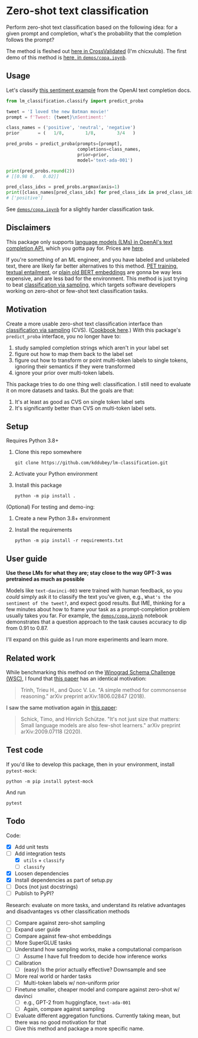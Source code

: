 # Zero-shot text classification

Perform zero-shot text classification based on the following idea: for a given
prompt and completion, what's the probability that the completion follows the
prompt?

The method is fleshed out
[here in CrossValidated](https://stats.stackexchange.com/q/601159/337906)
(I'm chicxulub). The first demo of this method is
[here, in `demos/copa.ipynb`](https://github.com/kddubey/lm-classification/blob/main/demos/copa.ipynb).


## Usage

Let's classify [this sentiment example](https://platform.openai.com/docs/guides/completion/classification)
from the OpenAI text completion docs.

```python
from lm_classification.classify import predict_proba

tweet = 'I loved the new Batman movie!'
prompt = f'Tweet: {tweet}\nSentiment:'

class_names = ('positive', 'neutral', 'negative')
prior       = (   1/8,        1/8,        3/4   )

pred_probs = predict_proba(prompts=[prompt],
                           completions=class_names,
                           prior=prior,
                           model='text-ada-001')

print(pred_probs.round(2))
# [[0.98 0.   0.02]]

pred_class_idxs = pred_probs.argmax(axis=1)
print([class_names[pred_class_idx] for pred_class_idx in pred_class_idxs])
# ['positive']
```

See [`demos/copa.ipynb`](https://github.com/kddubey/lm-classification/blob/main/demos/copa.ipynb)
for a slightly harder classification task.


## Disclaimers

This package only supports [language models (LMs) in OpenAI's text completion API](https://platform.openai.com/docs/models/gpt-3),
which you gotta pay for. Prices are [here](https://openai.com/api/pricing/).

If you're something of an ML engineer, and you have labeled and unlabeled text, 
there are likely far better alternatives to this method.
[PET training](http://timoschick.com/explanatory%20notes/2020/10/23/pattern-exploiting-training.html),
[textual entailment](https://huggingface.co/tasks/zero-shot-classification), or
[plain old BERT embeddings](https://huggingface.co/docs/transformers/tasks/sequence_classification)
are gonna be way less expensive, and are less bad for the environment. This 
method is just trying to beat
[classification via sampling](https://platform.openai.com/docs/guides/completion/classification),
which targets software developers working on zero-shot or few-shot text 
classification tasks.


## Motivation

Create a more usable zero-shot text classification interface than
[classification via sampling](https://platform.openai.com/docs/guides/completion/classification) (CVS).
([Cookbook here](https://docs.google.com/document/d/1rqj7dkuvl7Byd5KQPUJRxc19BJt8wo0yHNwK84KfU3Q/edit).)
With this package's `predict_proba` interface, you no longer have to:
  1. study sampled completion strings which aren't in your label set
  2. figure out how to map them back to the label set
  3. figure out how to transform or point multi-token labels to single tokens,
     ignoring their semantics if they were transformed
  4. ignore your prior over multi-token labels.

This package tries to do one thing well: classification. I still need to
evaluate it on more datasets and tasks. But the goals are that:
  1. It's at least as good as CVS on single token label sets
  2. It's significantly better than CVS on multi-token label sets.


## Setup

Requires Python 3.8+

1. Clone this repo somewhere

   ```
   git clone https://github.com/kddubey/lm-classification.git
   ```

2. Activate your Python environment

3. Install this package

   ```
   python -m pip install .
   ```

(Optional) For testing and demo-ing:

1. Create a new Python 3.8+ environment

2. Install the requirements

   ```
   python -m pip install -r requirements.txt
   ```


## User guide

**Use these LMs for what they are; stay close to the way GPT-3 was pretrained as
much as possible**

Models like `text-davinci-003` were trained with human feedback, so you 
*could* simply ask it to classify the text you've given, e.g.,
`What's the sentiment of the tweet?`, and expect good results. But IME, 
thinking for a few minutes about how to frame your task as a prompt-completion 
problem usually takes you far. For example, the
[`demos/copa.ipynb`](https://github.com/kddubey/lm-classification/blob/main/demos/copa.ipynb)
notebook demonstrates that a question approach to the task causes accuracy to
dip from 0.91 to 0.87.

I'll expand on this guide as I run more experiments and learn more.


## Related work

While benchmarking this method on the
[Winograd Schema Challenge (WSC)](https://cs.nyu.edu/~davise/papers/WinogradSchemas/WS.html),
I found that [this paper](https://arxiv.org/abs/1806.02847) has an
identical motivation:

> Trinh, Trieu H., and Quoc V. Le. "A simple method for commonsense reasoning." arXiv preprint arXiv:1806.02847 (2018).

I saw the same motivation again in
[this paper](https://arxiv.org/abs/2009.07118):

> Schick, Timo, and Hinrich Schütze. "It's not just size that matters: Small language models are also few-shot learners." arXiv preprint arXiv:2009.07118 (2020).


## Test code

If you'd like to develop this package, then in your environment, install 
`pytest-mock`:

```
python -m pip install pytest-mock
```

And run

```
pytest
```


## Todo

Code:
- [x] Add unit tests
- [ ] Add integration tests
  - [x] `utils` + `classify`
  - [ ] `classify`
- [x] Loosen dependencies
- [x] Install dependencies as part of setup.py
- [ ] Docs (not just docstrings)
- [ ] Publish to PyPI?

Research: evaluate on more tasks, and understand its relative advantages and
disadvantages vs other classification methods

- [ ] Compare against zero-shot sampling
- [ ] Expand user guide
- [ ] Compare against few-shot embeddings
- [ ] More SuperGLUE tasks
- [ ] Understand how sampling works, make a computational comparison
  - [ ] Assume I have full freedom to decide how inference works
- [ ] Calibration
  - [ ] (easy) Is the prior actually effective? Downsample and see
- [ ] More real world or harder tasks
  - [ ] Multi-token labels w/ non-uniform prior
- [ ] Finetune smaller, cheaper model and compare against zero-shot w/ davinci
  - [ ] e.g., GPT-2 from huggingface, `text-ada-001`
  - [ ] Again, compare against sampling
- [ ] Evaluate different aggregation functions. Currently taking mean, but
there was no good motivation for that
- [ ] Give this method and package a more specific name.
